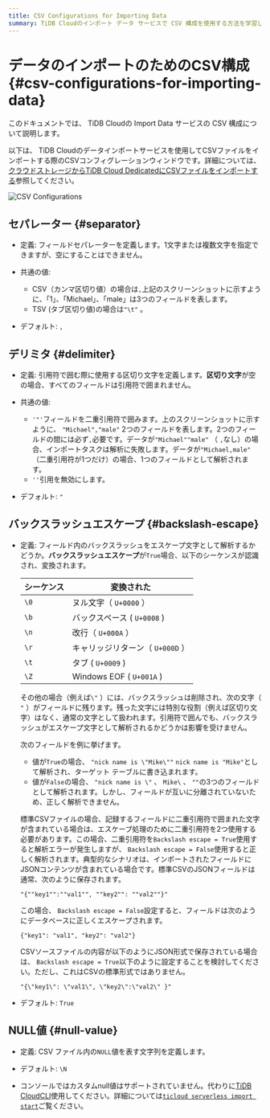```yaml
---
title: CSV Configurations for Importing Data
summary: TiDB Cloudのインポート データ サービスで CSV 構成を使用する方法を学習します。
---
```


# データのインポートのためのCSV構成 {#csv-configurations-for-importing-data}

このドキュメントでは、 TiDB Cloudの Import Data サービスの CSV 構成について説明します。

以下は、 TiDB Cloudのデータインポートサービスを使用してCSVファイルをインポートする際のCSVコンフィグレーションウィンドウです。詳細については、 [クラウドストレージからTiDB Cloud DedicatedにCSVファイルをインポートする](/tidb-cloud/import-csv-files.md)参照してください。

![CSV Configurations](https://docs-download.pingcap.com/media/images/docs/tidb-cloud/import-data-csv-config.png)

## セパレーター {#separator}

-   定義: フィールドセパレーターを定義します。1文字または複数文字を指定できますが、空にすることはできません。

-   共通の値:

    -   CSV（カンマ区切り値）の場合は`,`上記のスクリーンショットに示すように、「1」、「Michael」、「male」は3つのフィールドを表します。
    -   TSV (タブ区切り値)の場合は`"\t"` 。

-   デフォルト: `,`

## デリミタ {#delimiter}

-   定義: 引用符で囲む際に使用する区切り文字を定義します。**区切り文字**が空の場合、すべてのフィールドは引用符で囲まれません。

-   共通の値:

    -   `'"'`フィールドを二重引用符で囲みます。上のスクリーンショットに示すように、 `"Michael","male"` 2つのフィールドを表します。2つのフィールドの間には必ず`,`必要です。データが`"Michael""male"` （ `,`なし）の場合、インポートタスクは解析に失敗します。データが`"Michael,male"` （二重引用符が1つだけ）の場合、1つのフィールドとして解析されます。
    -   `''`引用を無効にします。

-   デフォルト: `"`

## バックスラッシュエスケープ {#backslash-escape}

-   定義: フィールド内のバックスラッシュをエスケープ文字として解析するかどうか。**バックスラッシュエスケープ**が`True`場合、以下のシーケンスが認識され、変換されます。

    | シーケンス | 変換された                    |
    | ----- | ------------------------ |
    | `\0`  | ヌル文字（ `U+0000` ）         |
    | `\b`  | バックスペース ( `U+0008` )     |
    | `\n`  | 改行（ `U+000A` ）           |
    | `\r`  | キャリッジリターン（ `U+000D` ）    |
    | `\t`  | タブ ( `U+0009` )          |
    | `\Z`  | Windows EOF ( `U+001A` ) |

    その他の場合（例えば`\"` ）には、バックスラッシュは削除され、次の文字（ `"` ）がフィールドに残ります。残った文字には特別な役割（例えば区切り文字）はなく、通常の文字として扱われます。引用符で囲んでも、バックスラッシュがエスケープ文字として解析されるかどうかは影響を受けません。

    次のフィールドを例に挙げます。

    -   値が`True`の場合、 `"nick name is \"Mike\""` `nick name is "Mike"`として解析され、ターゲット テーブルに書き込まれます。
    -   値が`False`の場合、 `"nick name is \"` 、 `Mike\` 、 `""`の3つのフィールドとして解析されます。しかし、フィールドが互いに分離されていないため、正しく解析できません。

    標準CSVファイルの場合、記録するフィールドに二重引用符で囲まれた文字が含まれている場合は、エスケープ処理のために二重引用符を2つ使用する必要があります。この場合、二重引用符を`Backslash escape = True`使用すると解析エラーが発生しますが、 `Backslash escape = False`使用すると正しく解析されます。典型的なシナリオは、インポートされたフィールドにJSONコンテンツが含まれている場合です。標準CSVのJSONフィールドは通常、次のように保存されます。

    `"{""key1"":""val1"", ""key2"": ""val2""}"`

    この場合、 `Backslash escape = False`設定すると、フィールドは次のようにデータベースに正しくエスケープされます。

    `{"key1": "val1", "key2": "val2"}`

    CSVソースファイルの内容が以下のようにJSON形式で保存されている場合は、 `Backslash escape = True`以下のように設定することを検討してください。ただし、これはCSVの標準形式ではありません。

    `"{\"key1\": \"val1\", \"key2\":\"val2\" }"`

-   デフォルト: `True`

## NULL値 {#null-value}

-   定義: CSV ファイル内の`NULL`値を表す文字列を定義します。

-   デフォルト: `\N`

-   コンソールではカスタムnull値はサポートされていません。代わりに[TiDB CloudCLI](/tidb-cloud/get-started-with-cli.md)使用してください。詳細については[`ticloud serverless import start`](/tidb-cloud/ticloud-import-start.md)ご覧ください。
